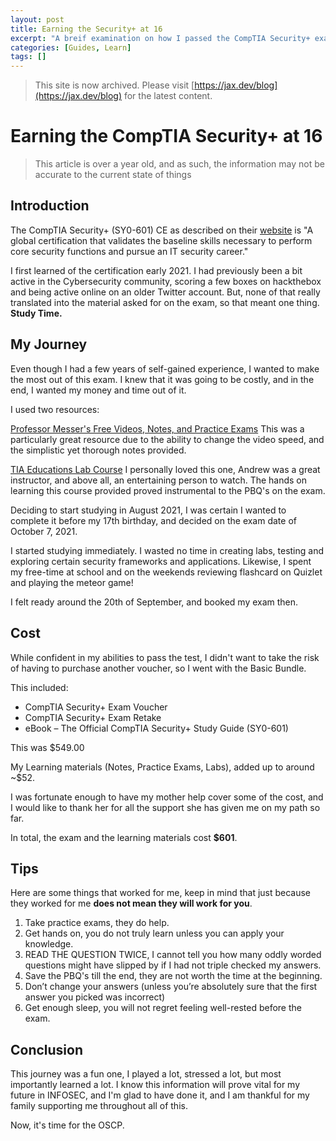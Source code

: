 ```yaml
---
layout: post
title: Earning the Security+ at 16
excerpt: "A breif examination on how I passed the CompTIA Security+ exam at 16."
categories: [Guides, Learn]
tags: []
---
```

> This site is now archived. Please visit [https://jax.dev/blog](https://jax.dev/blog) for the latest content.
# Earning the CompTIA Security+ at 16
> This article is over a year old, and as such, the information may not be accurate to the current state of things
## Introduction
The CompTIA Security+ (SY0-601) CE as described on their [website](https://www.comptia.org/certifications/security) is "A global certification that validates the baseline skills necessary to perform core security functions and pursue an IT security career."

I first learned of the certification early 2021. I had previously been a bit active in the Cybersecurity community, scoring a few boxes on hackthebox and being active online on an older Twitter account. But, none of that really translated into the material asked for on the exam, so that meant one thing. **Study Time.**


## My Journey
Even though I had a few years of self-gained experience, I wanted to make the most out of this exam. I knew that it was going to be costly, and in the end, I wanted my money and time out of it. 

I used two resources:

[Professor Messer's Free Videos, Notes, and Practice Exams](https://www.professormesser.com/security-plus/sy0-601/sy0-601-video/sy0-601-comptia-security-plus-course/)
This was a particularly great resource due to the ability to change the video speed, and the simplistic yet thorough notes provided. 

[TIA Educations Lab Course](https://www.udemy.com/course/comptia_security_sy0-601_certification_training_class/)
I personally loved this one, Andrew was a great instructor, and above all, an entertaining person to watch. The hands on learning this course provided proved instrumental to the PBQ's on the exam. 

Deciding to start studying in August 2021, I was certain I wanted to complete it before my 17th birthday, and decided on the exam date of October 7, 2021.

I started studying immediately. I wasted no time in creating labs, testing and exploring certain security frameworks and applications. Likewise, I spent my free-time at school and on the weekends reviewing flashcard on Quizlet and playing the meteor game!

I felt ready around the 20th of September, and booked my exam then. 



## Cost
While confident in my abilities to pass the test, I didn't want to take the risk of having to purchase another voucher, so I went with the Basic Bundle.

This included: 
- CompTIA Security+ Exam Voucher
- CompTIA Security+ Exam Retake
- eBook – The Official CompTIA Security+ Study Guide (SY0-601)

This was $549.00

My Learning materials (Notes, Practice Exams, Labs), added up to around ~$52.  

I was fortunate enough to have my mother help cover some of the cost, and I would like to thank her for all the support she has given me on my path so far. 

In total, the exam and the learning materials cost **$601**.

## Tips
Here are some things that worked for me, keep in mind that just because they worked for me **does not mean they will work for you**.

1. Take practice exams, they do help.
2. Get hands on, you do not truly learn unless you can apply your knowledge.
3. READ THE QUESTION TWICE, I cannot tell you how many oddly worded questions might have slipped by if I had not triple checked my answers. 
4. Save the PBQ's till the end, they are not worth the time at the beginning. 
5. Don’t change your answers (unless you’re absolutely sure that the first answer you picked was incorrect)
6. Get enough sleep, you will not regret feeling well-rested before the exam.  



## Conclusion
This journey was a fun one, I played a lot, stressed a lot, but most importantly learned a lot. I know this information will prove vital for my future in INFOSEC, and I'm glad to have done it, and I am thankful for my family supporting me throughout all of this. 

Now, it's time for the OSCP. 
